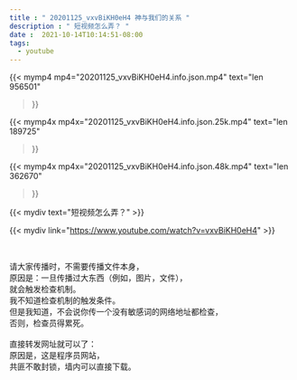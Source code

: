 ```yaml
---
title : " 20201125_vxvBiKH0eH4 神与我们的关系 "
description : " 短视频怎么弄？ "
date :  2021-10-14T10:14:51-08:00
tags:
  - youtube
---
```


{{< mymp4 mp4="20201125_vxvBiKH0eH4.info.json.mp4" 
text="len 956501"
>}}

{{< mymp4x  mp4x="20201125_vxvBiKH0eH4.info.json.25k.mp4"
text="len 189725"
>}}

{{< mymp4x  mp4x="20201125_vxvBiKH0eH4.info.json.48k.mp4"
text="len 362670"
>}}


{{< mydiv text="短视频怎么弄？" >}}
<br>

{{< mydiv link="https://www.youtube.com/watch?v=vxvBiKH0eH4" >}}


<br>

请大家传播时，不需要传播文件本身，<br>
原因是：一旦传播过大东西（例如，图片，文件），<br>
就会触发检查机制。<br>
我不知道检查机制的触发条件。<br>
但是我知道，不会说你传一个没有敏感词的网络地址都检查，<br>
否则，检查员得累死。<br><br>
直接转发网址就可以了：<br>
原因是，这是程序员网站，<br>
共匪不敢封锁，墙内可以直接下载。


